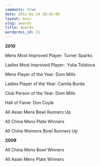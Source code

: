 ```yaml
---
comments: true
date: 2011-02-24 10:45:00
layout: main
slug: awards
title: Awards
wordpress_id: 31
---
```


**2010**

Mens Most Improved Player: Turner Sparks

Ladies Most Improved Player:  Yulia Tolstova

Mens Player of the Year: Dom Mills

Ladies Player of the Year: Camila Burda

Club Person of the Year: Dom Mills

Hall of Fame: Don Coyle

All Asian Mens Bowl Runners Up

All China Mens Plate Winners

All China Womens Bowl Runners Up

**2009**

All China Mens Bowl Winners

All Asian Mens Plate Winners

